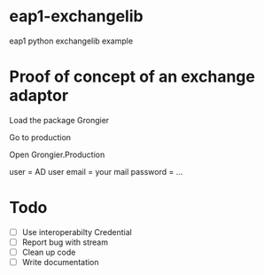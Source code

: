 # eap1-exchangelib
eap1 python exchangelib example

# Proof of concept of an exchange adaptor

Load the package Grongier

Go to production

Open Grongier.Production

user = AD user
email = your mail
password = ...

# Todo 

- [ ] Use interoperabilty Credential
- [ ] Report bug with stream
- [ ] Clean up code
- [ ] Write documentation

